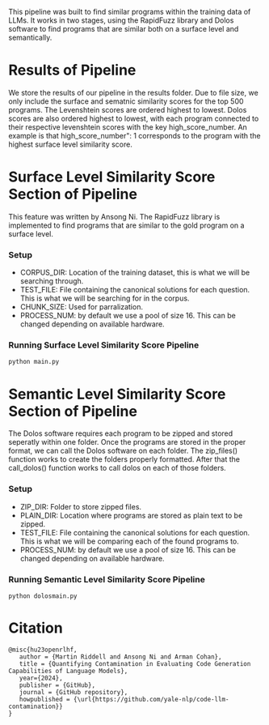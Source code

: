 This pipeline was built to find similar programs within the training data of LLMs. It works in two stages, using the RapidFuzz library and Dolos software to find programs that are similar both on a surface level and semantically.  

# Results of Pipeline

We store the results of our pipeline in the results folder. Due to file size, we only include the surface and sematnic similarity scores for the top 500 programs.
The Levenshtein scores are ordered highest to lowest. Dolos scores are also ordered highest to lowest, with each program connected to their respective levenshtein scores with the key high_score_number. An example is that high_score_number": 1 corresponds to the program with the highest surface level similarity score.

# Surface Level Similarity Score Section of Pipeline
This feature was written by Ansong Ni. The RapidFuzz library is implemented to find programs that are similar to the gold program on a surface level. 

### Setup
- CORPUS_DIR: Location of the training dataset, this is what we will be searching through.
- TEST_FILE: File containing the canonical solutions for each question. This is what we will be searching for in the corpus.
- CHUNK_SIZE: Used for parralization.
- PROCESS_NUM: by default we use a pool of size 16. This can be changed depending on available hardware.

### Running Surface Level Similarity Score Pipeline

```
python main.py
```

# Semantic Level Similarity Score Section of Pipeline
The Dolos software requires each program to be zipped and stored seperatly within one folder. Once the programs are stored in the proper format, we can call the Dolos software on each folder. The zip_files() function works to create the folders properly formatted. After that the call_dolos() function works to call dolos on each of those folders.


### Setup
- ZIP_DIR: Folder to store zipped files.
- PLAIN_DIR: Location where programs are stored as plain text to be zipped.
- TEST_FILE: File containing the canonical solutions for each question. This is what we will be comparing each of the found programs to.
- PROCESS_NUM: by default we use a pool of size 16. This can be changed depending on available hardware.

### Running Semantic Level Similarity Score Pipeline

```
python dolosmain.py
```

# Citation

```
@misc{hu23openrlhf,
   author = {Martin Riddell and Ansong Ni and Arman Cohan},
   title = {Quantifying Contamination in Evaluating Code Generation Capabilities of Language Models},
   year={2024},
   publisher = {GitHub},
   journal = {GitHub repository},
   howpublished = {\url{https://github.com/yale-nlp/code-llm-contamination}}
}
```